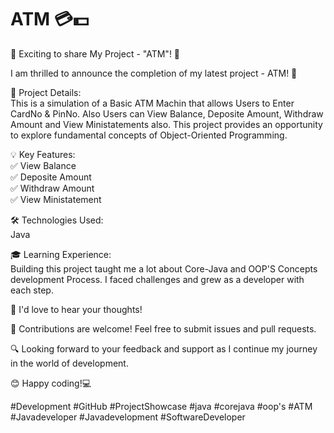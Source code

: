# ATM 💳💵

🚀 Exciting to share My Project - "ATM"! 🎉

I am thrilled to announce the completion of my latest project - ATM! 🌟

🎯 Project Details: <br>
This is a simulation of a Basic ATM Machin that allows Users to Enter CardNo & PinNo. Also Users can View Balance, Deposite Amount, Withdraw Amount and View Ministatements also. This project provides an opportunity to explore fundamental concepts of Object-Oriented Programming.

💡 Key Features:<br>
✅ View Balance<br>
✅ Deposite Amount<br>
✅ Withdraw Amount<br>
✅ View Ministatement<br>

🛠 Technologies Used:<br>
    Java

🎓 Learning Experience:<br>
Building this project taught me a lot about Core-Java and OOP'S Concepts development Process. I faced challenges and grew as a developer with each step.

📢 I'd love to hear your thoughts!

🤝 Contributions are welcome! Feel free to submit issues and pull requests.

🔍 Looking forward to your feedback and support as I continue my journey in the world of development.

😊 Happy coding!💻

#Development #GitHub #ProjectShowcase #java #corejava #oop's #ATM #Javadeveloper #Javadevelopment #SoftwareDeveloper
